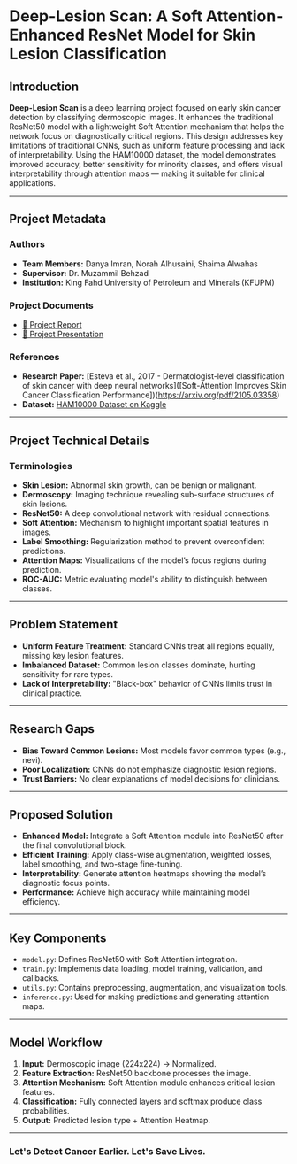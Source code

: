 # Deep-Lesion Scan: A Soft Attention-Enhanced ResNet Model for Skin Lesion Classification

## Introduction
**Deep-Lesion Scan** is a deep learning project focused on early skin cancer detection by classifying dermoscopic images. It enhances the traditional ResNet50 model with a lightweight Soft Attention mechanism that helps the network focus on diagnostically critical regions. This design addresses key limitations of traditional CNNs, such as uniform feature processing and lack of interpretability. Using the HAM10000 dataset, the model demonstrates improved accuracy, better sensitivity for minority classes, and offers visual interpretability through attention maps — making it suitable for clinical applications.

---

## Project Metadata

### Authors
- **Team Members:** Danya Imran, Norah Alhusaini, Shaima Alwahas
- **Supervisor:** Dr. Muzammil Behzad
- **Institution:** King Fahd University of Petroleum and Minerals (KFUPM)

### Project Documents
- [📑 Project Report](/Deep-Lesion_Scan)
- [🎥 Project Presentation](/Deep-Lesion_Scan_Project_Slides.pptx)

### References
- **Research Paper:** [Esteva et al., 2017 - Dermatologist-level classification of skin cancer with deep neural networks]([Soft-Attention Improves Skin Cancer Classification Performance])(https://arxiv.org/pdf/2105.03358)
- **Dataset:** [HAM10000 Dataset on Kaggle](https://www.kaggle.com/datasets/kmader/skin-cancer-mnist-ham10000)

---

## Project Technical Details

### Terminologies
- **Skin Lesion:** Abnormal skin growth, can be benign or malignant.
- **Dermoscopy:** Imaging technique revealing sub-surface structures of skin lesions.
- **ResNet50:** A deep convolutional network with residual connections.
- **Soft Attention:** Mechanism to highlight important spatial features in images.
- **Label Smoothing:** Regularization method to prevent overconfident predictions.
- **Attention Maps:** Visualizations of the model’s focus regions during prediction.
- **ROC-AUC:** Metric evaluating model's ability to distinguish between classes.

---

## Problem Statement
- **Uniform Feature Treatment:** Standard CNNs treat all regions equally, missing key lesion features.
- **Imbalanced Dataset:** Common lesion classes dominate, hurting sensitivity for rare types.
- **Lack of Interpretability:** "Black-box" behavior of CNNs limits trust in clinical practice.

---

## Research Gaps
- **Bias Toward Common Lesions:** Most models favor common types (e.g., nevi).
- **Poor Localization:** CNNs do not emphasize diagnostic lesion regions.
- **Trust Barriers:** No clear explanations of model decisions for clinicians.

---

## Proposed Solution
- **Enhanced Model:** Integrate a Soft Attention module into ResNet50 after the final convolutional block.
- **Efficient Training:** Apply class-wise augmentation, weighted losses, label smoothing, and two-stage fine-tuning.
- **Interpretability:** Generate attention heatmaps showing the model’s diagnostic focus points.
- **Performance:** Achieve high accuracy while maintaining model efficiency.

---

## Key Components
- `model.py`: Defines ResNet50 with Soft Attention integration.
- `train.py`: Implements data loading, model training, validation, and callbacks.
- `utils.py`: Contains preprocessing, augmentation, and visualization tools.
- `inference.py`: Used for making predictions and generating attention maps.

---

## Model Workflow

1. **Input:** Dermoscopic image (224x224) → Normalized.
2. **Feature Extraction:** ResNet50 backbone processes the image.
3. **Attention Mechanism:** Soft Attention module enhances critical lesion features.
4. **Classification:** Fully connected layers and softmax produce class probabilities.
5. **Output:** Predicted lesion type + Attention Heatmap.

---

### Let's Detect Cancer Earlier. Let's Save Lives.

